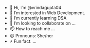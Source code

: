 - 👋 Hi, I’m @vrindagupta04
- 👀 I’m interested in Web Development.
- 🌱 I’m currently learning DSA
- 💞️ I’m looking to collaborate on ...
- 📫 How to reach me ...
- 😄 Pronouns: She/her
- ⚡ Fun fact: ...

<!---
vrindagupta04/vrindagupta04 is a ✨ special ✨ repository because its `README.md` (this file) appears on your GitHub profile.
You can click the Preview link to take a look at your changes.
--->
